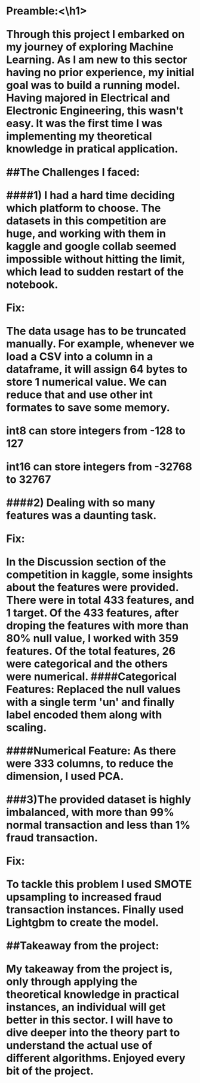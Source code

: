 <h1>Preamble:<\h1>

Through this project I embarked on my journey of exploring Machine Learning. As I am new to this sector having no prior experience, my initial goal was to build a running model. Having majored in Electrical and Electronic Engineering, this wasn't easy. It was the first time I was implementing my theoretical knowledge in pratical application.

##The Challenges I faced:

####1) I had a hard time deciding which platform to choose. The datasets in this competition are huge, and working with them in kaggle and google collab seemed impossible without hitting the limit, which lead to sudden restart of the notebook.

<strong>Fix</strong>:

The data usage has to be truncated manually. For example, whenever we load a CSV into a column in a dataframe, it will assign 64 bytes to store 1 numerical value. We can reduce that and use other int formates to save some memory.

int8 can store integers from -128 to 127

int16 can store integers from -32768 to 32767

####2) Dealing with so many features was a daunting task.

<strong>Fix</strong>:

 In the Discussion section of the competition in kaggle, some insights about the features were provided. There were in total 433 features, and 1 target. Of the 433 features, after droping the features with more than 80% null value, I worked with 359 features. Of the total features, 26 were categorical and the others were numerical.
####Categorical Features:
Replaced the null values with a single term 'un' and finally label encoded them along with scaling.

####Numerical Feature:
As there were 333 columns, to reduce the dimension, I used PCA.

###3)The provided dataset is highly imbalanced, with more than 99% normal transaction and less than 1% fraud transaction.

<strong>Fix</strong>:

To tackle this problem I used SMOTE upsampling to increased fraud transaction instances. Finally used Lightgbm to create the model.

##Takeaway from the project:

 My takeaway from the project is, only through applying the theoretical knowledge in practical instances, an individual will get better in this sector. I will have to dive deeper into the theory part to understand the actual use of different algorithms. Enjoyed every bit of the project.

